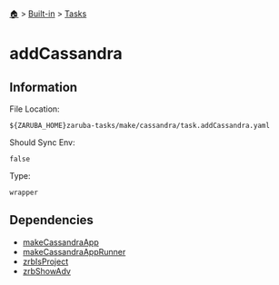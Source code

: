<!--startTocHeader-->
[🏠](../../README.md) > [Built-in](../README.md) > [Tasks](README.md)
# addCassandra
<!--endTocHeader-->


## Information

File Location:

    ${ZARUBA_HOME}zaruba-tasks/make/cassandra/task.addCassandra.yaml

Should Sync Env:

    false

Type:

    wrapper


## Dependencies

- [makeCassandraApp](make-cassandra-app.md)
- [makeCassandraAppRunner](make-cassandra-app-runner.md)
- [zrbIsProject](zrb-is-project.md)
- [zrbShowAdv](zrb-show-adv.md)



<!--startTocSubtopic-->

<!--endTocSubtopic-->